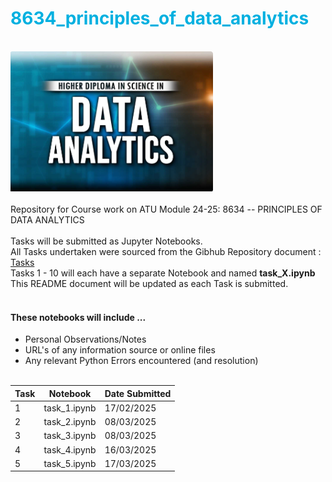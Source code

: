 # <font color = "sky blue">8634_principles_of_data_analytics</font>
</br>![Data Analytics](https://github.com/ngn73/4122_progamming_and_scripting/blob/main/resources/data_analytics.png?raw=true)</br></br>
Repository for Course work on ATU Module 24-25: 8634 -- PRINCIPLES OF DATA ANALYTICS
</br></br>
Tasks will be submitted as Jupyter Notebooks.</br>
All Tasks undertaken were sourced from the  Gibhub Repository document :  [Tasks](https://github.com/ianmcloughlin/principles_of_data_analytics/tree/main/assessment/tasks.md)
</br>
Tasks 1 - 10 will each have a separate Notebook and named **task_X.ipynb**</br>
This README document will be updated as each Task is submitted.</br>
</br>
#### These notebooks will include ...
- Personal Observations/Notes
- URL's of any information source or online files
- Any relevant Python Errors encountered (and resolution)
</br></br>

|Task|Notebook|Date Submitted|
|--------|--------|-----------|
|1 |task_1.ipynb|17/02/2025|
|2 |task_2.ipynb|08/03/2025|
|3 |task_3.ipynb|08/03/2025|
|4 |task_4.ipynb|16/03/2025|
|5 |task_5.ipynb|17/03/2025|


